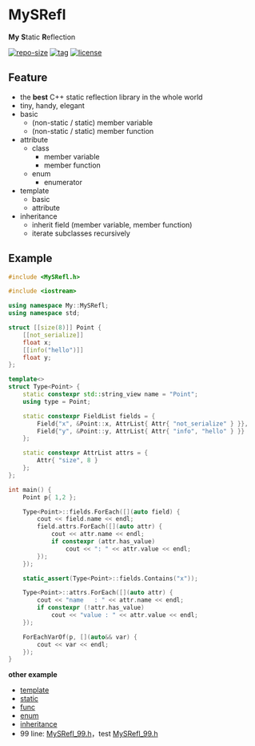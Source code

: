 # MySRefl

**My** **S**tatic **R**eflection

[![repo-size](https://img.shields.io/github/languages/code-size/shimakaze09/MySRefl?style=flat)](https://github.com/shimakaze09/MySRefl/archive/main.zip) [![tag](https://img.shields.io/github/v/tag/shimakaze09/MySRefl)](https://github.com/shimakaze09/MySRefl/tags) [![license](https://img.shields.io/github/license/shimakaze09/MySRefl)](LICENSE)

## Feature

- the **best** C++ static reflection library in the whole world
- tiny, handy, elegant
- basic
    - (non-static / static) member variable
    - (non-static / static) member function
- attribute
    - class
        - member variable
        - member function
    - enum
        - enumerator
- template
    - basic
    - attribute
- inheritance
    - inherit field (member variable, member function)
    - iterate subclasses recursively

## Example

```c++
#include <MySRefl.h>

#include <iostream>

using namespace My::MySRefl;
using namespace std;

struct [[size(8)]] Point {
	[[not_serialize]]
	float x;
	[[info("hello")]]
	float y;
};

template<>
struct Type<Point> {
	static constexpr std::string_view name = "Point";
	using type = Point;

	static constexpr FieldList fields = {
		Field{"x", &Point::x, AttrList{ Attr{ "not_serialize" } }},
		Field{"y", &Point::y, AttrList{ Attr{ "info", "hello" } }}
	};

	static constexpr AttrList attrs = {
		Attr{ "size", 8 }
	};
};

int main() {
	Point p{ 1,2 };

	Type<Point>::fields.ForEach([](auto field) {
		cout << field.name << endl;
		field.attrs.ForEach([](auto attr) {
			cout << attr.name << endl;
			if constexpr (attr.has_value)
				cout << ": " << attr.value << endl;
		});
	});

	static_assert(Type<Point>::fields.Contains("x"));

	Type<Point>::attrs.ForEach([](auto attr) {
		cout << "name   : " << attr.name << endl;
		if constexpr (!attr.has_value)
			cout << "value : " << attr.value << endl;
	});

	ForEachVarOf(p, [](auto&& var) {
		cout << var << endl;
	});
}
```

**other example**

- [template](src/test/01_template/main.cpp)
- [static](src/test/02_static/main.cpp)
- [func](src/test/03_func/main.cpp)
- [enum](src/test/04_enum/main.cpp)
- [inheritance](src/test/05_subclass/main.cpp)
- 99 line: [MySRefl_99.h](src/test/06_99/MySRefl_99.h)，test [MySRefl_99.h](src/test/06_99/main.cpp) 